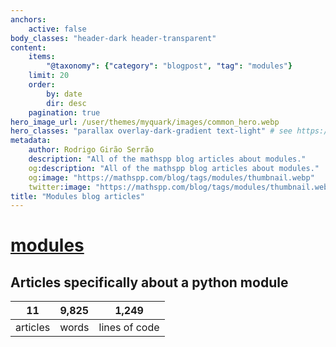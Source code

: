 ```yaml
---
anchors:
    active: false
body_classes: "header-dark header-transparent"
content:
    items:
        "@taxonomy": {"category": "blogpost", "tag": "modules"}
    limit: 20
    order:
        by: date
        dir: desc
    pagination: true
hero_image_url: /user/themes/myquark/images/common_hero.webp
hero_classes: "parallax overlay-dark-gradient text-light" # see https://demo.getgrav.org/blog-skeleton/blog/hero-classes
metadata:
    author: Rodrigo Girão Serrão
    description: "All of the mathspp blog articles about modules."
    og:description: "All of the mathspp blog articles about modules."
    og:image: "https://mathspp.com/blog/tags/modules/thumbnail.webp"
    twitter:image: "https://mathspp.com/blog/tags/modules/thumbnail.webp"
title: "Modules blog articles"
---
```


# <a href="/blog/tags/modules" class="label label-primary tag-title">modules</a>


## Articles specifically about a python module



<table class="stats-table">
    <thead>
        <tr>
            <th style="text-align: center;">11</th>
            <th style="text-align: center;">9,825</th>
            <th style="text-align: center;">1,249</th>
        </tr>
    </thead>
    <tbody>
        <tr>
            <td style="text-align: center;">articles</td>
            <td style="text-align: center;">words</td>
            <td style="text-align: center;">lines of code</td>
        </tr>
    </tbody>
</table>